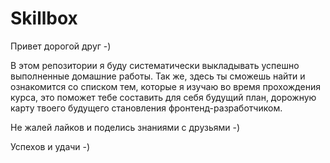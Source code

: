 # Skillbox
Привет дорогой друг -)

В этом репозитории я буду систематически выкладывать успешно выполненные домашние работы. 
Так же, здесь ты сможешь найти и ознакомится со списком тем, которые я изучаю во время прохождения курса, это поможет тебе составить для себя будущий план, дорожную карту твоего будущего становления фронтенд-разработчиком. 

Не жалей лайков и поделись знаниями с друзьями -)

Успехов и удачи -)

